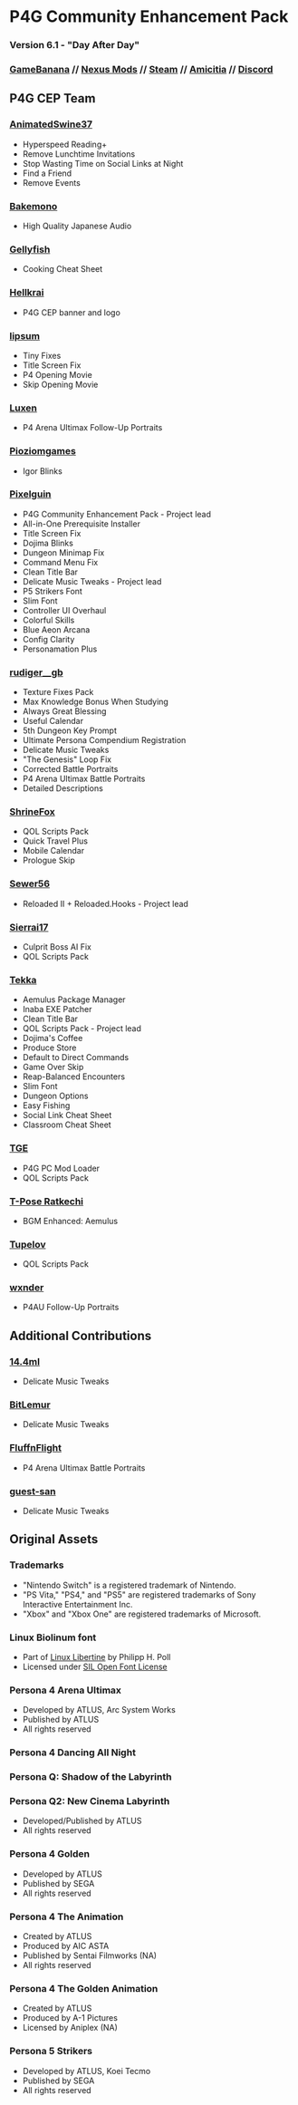 # P4G Community Enhancement Pack
### Version 6.1 - "Day After Day"
### [GameBanana](https://gamebanana.com/mods/50961) // [Nexus Mods](https://www.nexusmods.com/persona4golden/mods/11?tab=files) // [Steam](https://steamcommunity.com/sharedfiles/filedetails/?id=2234676152) // [Amicitia](https://amicitia.github.io/post/p4g-community-enhancement-pack) // [Discord](https://discord.gg/aZkkqnw)

## P4G CEP Team

### [AnimatedSwine37](https://gamebanana.com/members/1742760)
* Hyperspeed Reading+
* Remove Lunchtime Invitations
* Stop Wasting Time on Social Links at Night
* Find a Friend
* Remove Events

### [Bakemono](https://steamcommunity.com/id/bakemono)
* High Quality Japanese Audio

### [Gellyfish](https://gamebanana.com/members/1764106)
* Cooking Cheat Sheet

### [Hellkrai](https://www.behance.net/hellkrai)
* P4G CEP banner and logo

### [lipsum](https://github.com/zarroboogs)
* Tiny Fixes
* Title Screen Fix
* P4 Opening Movie
* Skip Opening Movie

### [Luxen](https://gamebanana.com/members/1638422)
* P4 Arena Ultimax Follow-Up Portraits

### [Pioziomgames](https://gamebanana.com/members/1757842)
* Igor Blinks

### [Pixelguin](https://ko-fi.com/pixelguin)
* P4G Community Enhancement Pack - Project lead
* All-in-One Prerequisite Installer
* Title Screen Fix
* Dojima Blinks
* Dungeon Minimap Fix
* Command Menu Fix
* Clean Title Bar
* Delicate Music Tweaks - Project lead
* P5 Strikers Font
* Slim Font
* Controller UI Overhaul
* Colorful Skills
* Blue Aeon Arcana
* Config Clarity
* Personamation Plus

### [rudiger__gb](https://linktr.ee/rudiger_mods)
* Texture Fixes Pack
* Max Knowledge Bonus When Studying
* Always Great Blessing
* Useful Calendar
* 5th Dungeon Key Prompt
* Ultimate Persona Compendium Registration
* Delicate Music Tweaks
* "The Genesis" Loop Fix
* Corrected Battle Portraits
* P4 Arena Ultimax Battle Portraits
* Detailed Descriptions

### [ShrineFox](https://shrinefox.com)
* QOL Scripts Pack
* Quick Travel Plus
* Mobile Calendar
* Prologue Skip

### [Sewer56](https://github.com/Sewer56)
* Reloaded II + Reloaded.Hooks - Project lead

### [Sierrai17](https://gamebanana.com/members/1749229)
* Culprit Boss AI Fix
* QOL Scripts Pack

### [Tekka](https://ko-fi.com/tekka)
* Aemulus Package Manager
* Inaba EXE Patcher
* Clean Title Bar
* QOL Scripts Pack - Project lead
* Dojima's Coffee
* Produce Store
* Default to Direct Commands
* Game Over Skip
* Reap-Balanced Encounters
* Slim Font
* Dungeon Options
* Easy Fishing
* Social Link Cheat Sheet
* Classroom Cheat Sheet

### [TGE](https://github.com/TGEnigma)
* P4G PC Mod Loader
* QOL Scripts Pack

### [T-Pose Ratkechi](https://gamebanana.com/members/1736131)
* BGM Enhanced: Aemulus

### [Tupelov](https://gamebanana.com/members/1739633)
* QOL Scripts Pack

### [wxnder](https://gamebanana.com/members/1738696)
* P4AU Follow-Up Portraits

## Additional Contributions

### [14.4ml](https://soundcloud.com/144ml)
* Delicate Music Tweaks

### [BitLemur](https://www.youtube.com/channel/UCUEkkPN21vZWE_XeyYrgTLQ/about)
* Delicate Music Tweaks

### [FluffnFlight](https://twitter.com/FluffnFlight)
* P4 Arena Ultimax Battle Portraits

### [guest-san](https://www.youtube.com/channel/UC5wYlCzWIkIUV4434C5rCag/about)
* Delicate Music Tweaks

## Original Assets

### Trademarks
* "Nintendo Switch" is a registered trademark of Nintendo.
* "PS Vita," "PS4," and "PS5" are registered trademarks of Sony Interactive Entertainment Inc. 
* "Xbox" and "Xbox One" are registered trademarks of Microsoft. 

### Linux Biolinum font
* Part of [Linux Libertine](http://www.linuxlibertine.org/) by Philipp H. Poll
* Licensed under [SIL Open Font License](https://scripts.sil.org/cms/scripts/page.php?site_id=nrsi&id=OFL)

### Persona 4 Arena Ultimax
* Developed by ATLUS, Arc System Works
* Published by ATLUS
* All rights reserved

### Persona 4 Dancing All Night
### Persona Q: Shadow of the Labyrinth
### Persona Q2: New Cinema Labyrinth
* Developed/Published by ATLUS
* All rights reserved

### Persona 4 Golden

  * Developed by ATLUS
  * Published by SEGA
  * All rights reserved

### Persona 4 The Animation

* Created by ATLUS
* Produced by AIC ASTA
* Published by Sentai Filmworks (NA)
* All rights reserved

### Persona 4 The Golden Animation

* Created by ATLUS
* Produced by A-1 Pictures
* Licensed by Aniplex (NA)

### Persona 5 Strikers
  * Developed by ATLUS, Koei Tecmo
  * Published by SEGA
  * All rights reserved

